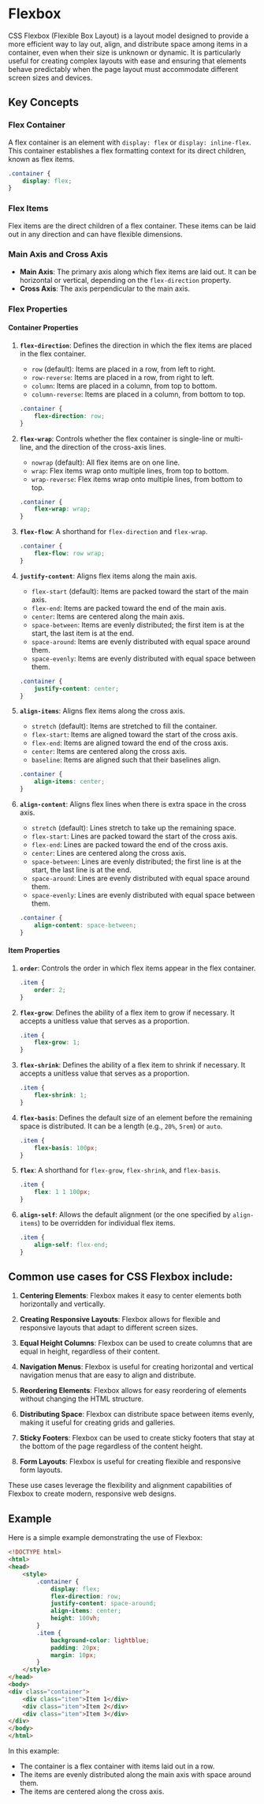 # Flexbox

CSS Flexbox (Flexible Box Layout) is a layout model designed to provide a more efficient way to lay out, align, and distribute space among items in a container, even when their size is unknown or dynamic. It is particularly useful for creating complex layouts with ease and ensuring that elements behave predictably when the page layout must accommodate different screen sizes and devices.

## Key Concepts

### Flex Container

A flex container is an element with `display: flex` or `display: inline-flex`. This container establishes a flex formatting context for its direct children, known as flex items.

```css
.container {
    display: flex;
}
```

### Flex Items

Flex items are the direct children of a flex container. These items can be laid out in any direction and can have flexible dimensions.

### Main Axis and Cross Axis

- **Main Axis**: The primary axis along which flex items are laid out. It can be horizontal or vertical, depending on the `flex-direction` property.
- **Cross Axis**: The axis perpendicular to the main axis.

### Flex Properties

#### Container Properties

1. **`flex-direction`**: Defines the direction in which the flex items are placed in the flex container.
    - `row` (default): Items are placed in a row, from left to right.
    - `row-reverse`: Items are placed in a row, from right to left.
    - `column`: Items are placed in a column, from top to bottom.
    - `column-reverse`: Items are placed in a column, from bottom to top.

    ```css
    .container {
        flex-direction: row;
    }
    ```

2. **`flex-wrap`**: Controls whether the flex container is single-line or multi-line, and the direction of the cross-axis lines.
    - `nowrap` (default): All flex items are on one line.
    - `wrap`: Flex items wrap onto multiple lines, from top to bottom.
    - `wrap-reverse`: Flex items wrap onto multiple lines, from bottom to top.

    ```css
    .container {
        flex-wrap: wrap;
    }
    ```

3. **`flex-flow`**: A shorthand for `flex-direction` and `flex-wrap`.

    ```css
    .container {
        flex-flow: row wrap;
    }
    ```

4. **`justify-content`**: Aligns flex items along the main axis.
    - `flex-start` (default): Items are packed toward the start of the main axis.
    - `flex-end`: Items are packed toward the end of the main axis.
    - `center`: Items are centered along the main axis.
    - `space-between`: Items are evenly distributed; the first item is at the start, the last item is at the end.
    - `space-around`: Items are evenly distributed with equal space around them.
    - `space-evenly`: Items are evenly distributed with equal space between them.

    ```css
    .container {
        justify-content: center;
    }
    ```

5. **`align-items`**: Aligns flex items along the cross axis.
    - `stretch` (default): Items are stretched to fill the container.
    - `flex-start`: Items are aligned toward the start of the cross axis.
    - `flex-end`: Items are aligned toward the end of the cross axis.
    - `center`: Items are centered along the cross axis.
    - `baseline`: Items are aligned such that their baselines align.

    ```css
    .container {
        align-items: center;
    }
    ```

6. **`align-content`**: Aligns flex lines when there is extra space in the cross axis.
    - `stretch` (default): Lines stretch to take up the remaining space.
    - `flex-start`: Lines are packed toward the start of the cross axis.
    - `flex-end`: Lines are packed toward the end of the cross axis.
    - `center`: Lines are centered along the cross axis.
    - `space-between`: Lines are evenly distributed; the first line is at the start, the last line is at the end.
    - `space-around`: Lines are evenly distributed with equal space around them.
    - `space-evenly`: Lines are evenly distributed with equal space between them.

    ```css
    .container {
        align-content: space-between;
    }
    ```

#### Item Properties

1. **`order`**: Controls the order in which flex items appear in the flex container.

    ```css
    .item {
        order: 2;
    }
    ```

2. **`flex-grow`**: Defines the ability of a flex item to grow if necessary. It accepts a unitless value that serves as a proportion.

    ```css
    .item {
        flex-grow: 1;
    }
    ```

3. **`flex-shrink`**: Defines the ability of a flex item to shrink if necessary. It accepts a unitless value that serves as a proportion.

    ```css
    .item {
        flex-shrink: 1;
    }
    ```

4. **`flex-basis`**: Defines the default size of an element before the remaining space is distributed. It can be a length (e.g., `20%`, `5rem`) or `auto`.

    ```css
    .item {
        flex-basis: 100px;
    }
    ```

5. **`flex`**: A shorthand for `flex-grow`, `flex-shrink`, and `flex-basis`.

    ```css
    .item {
        flex: 1 1 100px;
    }
    ```

6. **`align-self`**: Allows the default alignment (or the one specified by `align-items`) to be overridden for individual flex items.

    ```css
    .item {
        align-self: flex-end;
    }
    ```

## Common use cases for CSS Flexbox include:

1. **Centering Elements**: Flexbox makes it easy to center elements both horizontally and vertically.

2. **Creating Responsive Layouts**: Flexbox allows for flexible and responsive layouts that adapt to different screen sizes.

3. **Equal Height Columns**: Flexbox can be used to create columns that are equal in height, regardless of their content.

4. **Navigation Menus**: Flexbox is useful for creating horizontal and vertical navigation menus that are easy to align and distribute.

5. **Reordering Elements**: Flexbox allows for easy reordering of elements without changing the HTML structure.

6. **Distributing Space**: Flexbox can distribute space between items evenly, making it useful for creating grids and galleries.

7. **Sticky Footers**: Flexbox can be used to create sticky footers that stay at the bottom of the page regardless of the content height.

8. **Form Layouts**: Flexbox is useful for creating flexible and responsive form layouts.

These use cases leverage the flexibility and alignment capabilities of Flexbox to create modern, responsive web designs.

## Example

Here is a simple example demonstrating the use of Flexbox:

```html
<!DOCTYPE html>
<html>
<head>
    <style>
        .container {
            display: flex;
            flex-direction: row;
            justify-content: space-around;
            align-items: center;
            height: 100vh;
        }
        .item {
            background-color: lightblue;
            padding: 20px;
            margin: 10px;
        }
    </style>
</head>
<body>
<div class="container">
    <div class="item">Item 1</div>
    <div class="item">Item 2</div>
    <div class="item">Item 3</div>
</div>
</body>
</html>
```

In this example:
- The container is a flex container with items laid out in a row.
- The items are evenly distributed along the main axis with space around them.
- The items are centered along the cross axis.
